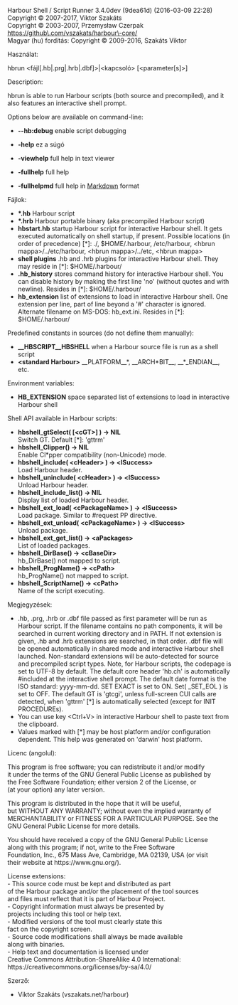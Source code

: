 Harbour Shell / Script Runner 3\.4\.0dev \(9dea61d\) \(2016\-03\-09 22:28\)  
Copyright &copy; 2007\-2017, Viktor Szakáts  
Copyright &copy; 2003\-2007, Przemysław Czerpak  
<https://github\.com/vszakats/harbour\-core/>  
Magyar \(hu\) fordítás: Copyright &copy; 2009\-2016, Szakáts Viktor  

Használat:  
  
  hbrun &lt;fájl\[\.hb|\.prg|\.hrb|\.dbf\]&gt;|&lt;kapcsoló&gt; \[&lt;parameter\[s\]&gt;\]  
  
Description:  


  hbrun is able to run Harbour scripts \(both source and precompiled\), and it also features an interactive shell prompt\.
  
Options below are available on command\-line:  


 - **\-\-hb:debug** enable script debugging


 - **\-help** ez a súgó
 - **\-viewhelp** full help in text viewer
 - **\-fullhelp** full help
 - **\-fullhelpmd** full help in [Markdown](https://daringfireball.net/projects/markdown/) format
  
Fájlok:  


 - **\*\.hb** Harbour script
 - **\*\.hrb** Harbour portable binary \(aka precompiled Harbour script\)
 - **hbstart\.hb** startup Harbour script for interactive Harbour shell\. It gets executed automatically on shell startup, if present\. Possible locations \(in order of precedence\) \[\*\]: \./, $HOME/\.harbour, /etc/harbour, &lt;hbrun mappa&gt;/\.\./etc/harbour, &lt;hbrun mappa&gt;/\.\./etc, &lt;hbrun mappa&gt;
 - **shell plugins** \.hb and \.hrb plugins for interactive Harbour shell\. They may reside in \[\*\]: $HOME/\.harbour/
 - **\.hb\_history** stores command history for interactive Harbour shell\. You can disable history by making the first line 'no' \(without quotes and with newline\)\. Resides in \[\*\]: $HOME/\.harbour/
 - **hb\_extension** list of extensions to load in interactive Harbour shell\. One extension per line, part of line beyond a '\#' character is ignored\. Alternate filename on MS\-DOS: hb\_ext\.ini\. Resides in \[\*\]: $HOME/\.harbour/


Predefined constants in sources \(do not define them manually\):


 - **\_\_HBSCRIPT\_\_HBSHELL** when a Harbour source file is run as a shell script
 - **&lt;standard Harbour&gt;** \_\_PLATFORM\_\_\*, \_\_ARCH\*BIT\_\_, \_\_\*\_ENDIAN\_\_, etc\.
  
Environment variables:  


 - **HB\_EXTENSION** space separated list of extensions to load in interactive Harbour shell
  
Shell API available in Harbour scripts:  


 - **hbshell\_gtSelect\( \[&lt;cGT&gt;\] \) \-&gt; NIL**  
Switch GT\. Default \[\*\]: 'gttrm'
 - **hbshell\_Clipper\(\) \-&gt; NIL**  
Enable Cl\*pper compatibility \(non\-Unicode\) mode\.
 - **hbshell\_include\( &lt;cHeader&gt; \) \-&gt; &lt;lSuccess&gt;**  
Load Harbour header\.
 - **hbshell\_uninclude\( &lt;cHeader&gt; \) \-&gt; &lt;lSuccess&gt;**  
Unload Harbour header\.
 - **hbshell\_include\_list\(\) \-&gt; NIL**  
Display list of loaded Harbour header\.
 - **hbshell\_ext\_load\( &lt;cPackageName&gt; \) \-&gt; &lt;lSuccess&gt;**  
Load package\. Similar to \#request PP directive\.
 - **hbshell\_ext\_unload\( &lt;cPackageName&gt; \) \-&gt; &lt;lSuccess&gt;**  
Unload package\.
 - **hbshell\_ext\_get\_list\(\) \-&gt; &lt;aPackages&gt;**  
List of loaded packages\.
 - **hbshell\_DirBase\(\) \-&gt; &lt;cBaseDir&gt;**  
hb\_DirBase\(\) not mapped to script\.
 - **hbshell\_ProgName\(\) \-&gt; &lt;cPath&gt;**  
hb\_ProgName\(\) not mapped to script\.
 - **hbshell\_ScriptName\(\) \-&gt; &lt;cPath&gt;**  
Name of the script executing\.
  
Megjegyzések:  


  - \.hb, \.prg, \.hrb or \.dbf file passed as first parameter will be run as Harbour script\. If the filename contains no path components, it will be searched in current working directory and in PATH\. If not extension is given, \.hb and \.hrb extensions are searched, in that order\. \.dbf file will be opened automatically in shared mode and interactive Harbour shell launched\. Non\-standard extensions will be auto\-detected for source and precompiled script types\. Note, for Harbour scripts, the codepage is set to UTF\-8 by default\. The default core header 'hb\.ch' is automatically \#included at the interactive shell prompt\. The default date format is the ISO standard: yyyy\-mm\-dd\. SET EXACT is set to ON\. Set\( \_SET\_EOL \) is set to OFF\. The default GT is 'gtcgi', unless full\-screen CUI calls are detected, when 'gttrm' \[\*\] is automatically selected \(except for INIT PROCEDUREs\)\.
  - You can use key &lt;Ctrl\+V&gt; in interactive Harbour shell to paste text from the clipboard\.
  - Values marked with \[\*\] may be host platform and/or configuration dependent\. This help was generated on 'darwin' host platform\.
  
Licenc \(angolul\):  


  This program is free software; you can redistribute it and/or modify  
it under the terms of the GNU General Public License as published by  
the Free Software Foundation; either version 2 of the License, or  
\(at your option\) any later version\.  
  
This program is distributed in the hope that it will be useful,  
but WITHOUT ANY WARRANTY; without even the implied warranty of  
MERCHANTABILITY or FITNESS FOR A PARTICULAR PURPOSE\.  See the  
GNU General Public License for more details\.  
  
You should have received a copy of the GNU General Public License  
along with this program; if not, write to the Free Software  
Foundation, Inc\., 675 Mass Ave, Cambridge, MA 02139, USA \(or visit  
their website at https://www\.gnu\.org/\)\.  
  
License extensions:  
  \- This source code must be kept and distributed as part  
    of the Harbour package and/or the placement of the tool sources  
    and files must reflect that it is part of Harbour Project\.  
  \- Copyright information must always be presented by  
    projects including this tool or help text\.  
  \- Modified versions of the tool must clearly state this  
    fact on the copyright screen\.  
  \- Source code modifications shall always be made available  
    along with binaries\.  
  \- Help text and documentation is licensed under  
    Creative Commons Attribution\-ShareAlike 4\.0 International:  
    https://creativecommons\.org/licenses/by\-sa/4\.0/  

  
Szerző:  


 - Viktor Szakáts \(vszakats\.net/harbour\) 
